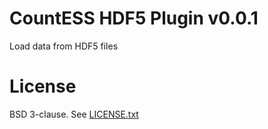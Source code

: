 # CountESS HDF5 Plugin v0.0.1

Load data from HDF5 files

# License

BSD 3-clause.  See [LICENSE.txt](LICENSE.txt)
